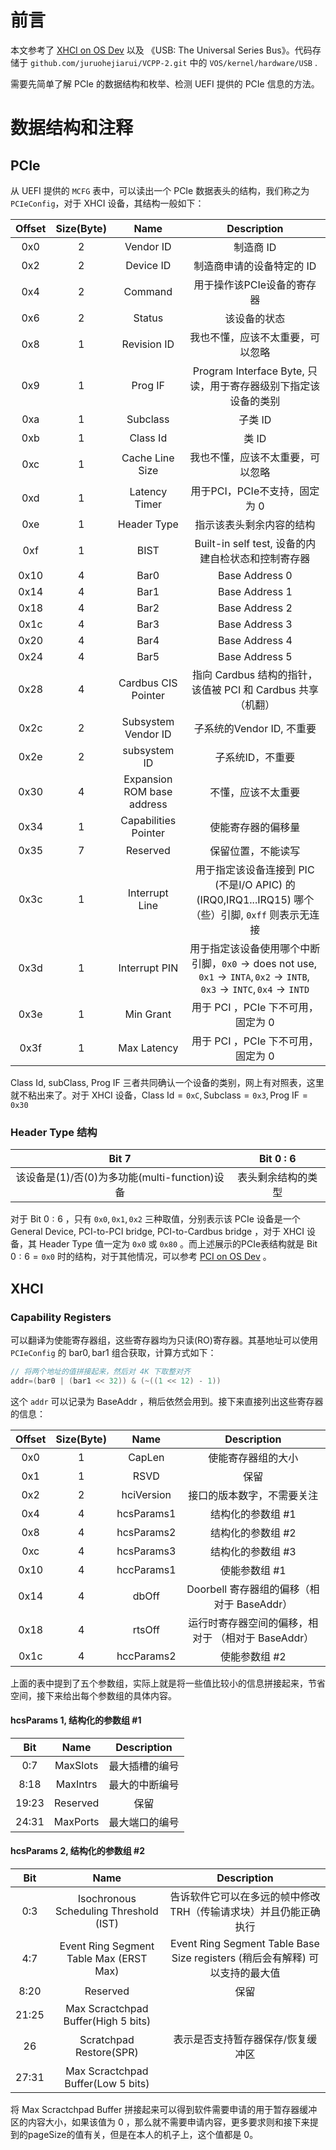 # 前言
本文参考了 [XHCI on OS Dev](https://wiki.osdev.org/XHCI) 以及 《USB: The Universal Series Bus》。代码存储于 ``github.com/juruohejiarui/VCPP-2.git`` 中的 ``VOS/kernel/hardware/USB`` .

需要先简单了解 PCIe 的数据结构和枚举、检测 UEFI 提供的 PCIe 信息的方法。

# 数据结构和注释
## PCIe
从 UEFI 提供的 ``MCFG`` 表中，可以读出一个 PCIe 数据表头的结构，我们称之为 ``PCIeConfig``，对于 XHCI 设备，其结构一般如下：

| Offset | Size(Byte) | Name | Description |
| :----: | :--------: | :--------: | :-------: |
| 0x0       | $2$ | Vendor ID | 制造商 ID |
| 0x2       | $2$ | Device ID | 制造商申请的设备特定的 ID |
| 0x4       | $2$ | Command 	| 用于操作该PCIe设备的寄存器 |
| 0x6		| $2$ | Status		| 该设备的状态 |
| 0x8		| $1$ | Revision ID	| 我也不懂，应该不太重要，可以忽略 |
| 0x9		| $1$ | Prog IF 	| Program Interface Byte, 只读，用于寄存器级别下指定该设备的类别 |
| 0xa		| $1$ | Subclass 	| 子类 ID	|
| 0xb		| $1$ | Class Id	| 类 ID		|
| 0xc		| $1$ | Cache Line Size 	| 我也不懂，应该不太重要，可以忽略 |
| 0xd		| $1$ | Latency Timer		| 用于PCI，PCIe不支持，固定为 $0$ |
| 0xe		| $1$ | Header Type			| 指示该表头剩余内容的结构 |
| 0xf		| $1$ | BIST				| Built-in self test, 设备的内建自检状态和控制寄存器 |
| 0x10		| $4$ | Bar0				| Base Address 0 |
| 0x14		| $4$ | Bar1				| Base Address $1$ |
| 0x18		| $4$ | Bar2				| Base Address $2$ |
| 0x1c		| $4$ | Bar3				| Base Address 3 |
| 0x20		| $4$ | Bar4				| Base Address $4$ |
| 0x24		| $4$ | Bar5				| Base Address 5 |
| 0x28 		| $4$ | Cardbus CIS Pointer 	| 指向 Cardbus 结构的指针，该值被 PCI 和 Cardbus 共享（机翻） |
| 0x2c		| $2$ | Subsystem Vendor ID		| 子系统的Vendor ID, 不重要 |
| 0x2e		| $2$ | subsystem ID			| 子系统ID，不重要 |
| 0x30		| $4$ | Expansion ROM base address	| 不懂，应该不太重要 |
| 0x34		| $1$ | Capabilities Pointer		| 使能寄存器的偏移量 |
| 0x35		| $7$ | Reserved					| 保留位置，不能读写 |
| 0x3c		| $1$ | Interrupt Line				| 用于指定该设备连接到 PIC (不是I/O APIC) 的 (IRQ0,IRQ1...IRQ15) 哪个（些）引脚, $\texttt{0xff}$ 则表示无连接 |
| 0x3d		| $1$ | Interrupt PIN				| 用于指定该设备使用哪个中断引脚，$\texttt{0x0}\rightarrow \text{does not use},\texttt{0x1}\rightarrow \texttt{INTA}, \texttt{0x2}\rightarrow \texttt{INTB}, \texttt{0x3}\rightarrow \texttt{INTC}, \texttt{0x4}\rightarrow \texttt{INTD}$
| 0x3e		| $1$ | Min Grant					| 用于 PCI ，PCIe 下不可用，固定为 $0$ |
| 0x3f		| $1$ | Max Latency					| 用于 PCI ，PCIe 下不可用，固定为 $0$ |


$\text{Class Id, subClass, Prog IF}$ 三者共同确认一个设备的类别，网上有对照表，这里就不粘出来了。对于 XHCI 设备，$\text{Class Id}=\texttt{0xC}, \text{Subclass}=\texttt{0x3}, \text{Prog IF}=\texttt{0x30}$

### Header Type 结构

| Bit 7 | Bit 0 : 6 |
| :---: | :-------: |
| 该设备是(1)/否(0)为多功能(multi-function)设备 | 表头剩余结构的类型 |

对于 Bit $0:6$ ，只有 $\texttt{0x0},\texttt{0x1},\texttt{0x2}$ 三种取值，分别表示该 PCIe 设备是一个 General Device, PCI-to-PCI bridge, PCI-to-Cardbus bridge ，对于 XHCI 设备，其 $\text{Header Type}$ 值一定为 $\texttt{0x0}$ 或 $\texttt{0x80}$ 。而上述展示的PCIe表结构就是 Bit $0:6=\texttt{0x0}$ 时的结构，对于其他情况，可以参考 [PCI on OS Dev](https://wiki.osdev.org/PCI) 。

## XHCI

### Capability Registers
可以翻译为使能寄存器组，这些寄存器均为只读(RO)寄存器。其基地址可以使用 ``PCIeConfig`` 的 $\text{bar0}, \text{bar1}$ 组合获取，计算方式如下：

```c
// 将两个地址的值拼接起来，然后对 4K 下取整对齐
addr=(bar0 | (bar1 << 32)) & (~((1 << 12) - 1))
```

这个 ``addr`` 可以记录为 $\text{BaseAddr}$ ，稍后依然会用到。接下来直接列出这些寄存器的信息：

| Offset | Size(Byte) | Name | Description |
| :----: | :--------: | :--------: | :-------: |
| 0x0	| 1	| CapLen	| 使能寄存器组的大小 |
| 0x1	| 1	| RSVD		| 保留	|
| 0x2	| 2	| hciVersion	| 接口的版本数字，不需要关注 |
| 0x4	| 4 | hcsParams1		| 结构化的参数组 #1 |
| 0x8	| 4 | hcsParams2		| 结构化的参数组 #2 |
| 0xc	| 4 | hcsParams3		| 结构化的参数组 #3	|
| 0x10	| 4	| hccParams1		| 使能参数组 #1 |
| 0x14	| 4 | dbOff		| Doorbell 寄存器组的偏移（相对于 $\text{BaseAddr}$）|
| 0x18	| 4	| rtsOff	| 运行时寄存器空间的偏移，相对于 （相对于 $\text{BaseAddr}$）|
| 0x1c	| 4 | hccParams2		| 使能参数组 #2 |

上面的表中提到了五个参数组，实际上就是将一些值比较小的信息拼接起来，节省空间，接下来给出每个参数组的具体内容。

#### hcsParams 1, 结构化的参数组 #1

| Bit | Name | Description |
| :----: | :--------: | :--------: |
| 0:7	| MaxSlots	| 最大插槽的编号 |
| 8:18	| MaxIntrs	| 最大的中断编号 |
| 19:23 | Reserved	| 保留 |
| 24:31 | MaxPorts	| 最大端口的编号 |

#### hcsParams 2, 结构化的参数组 #2

| Bit | Name | Description |
| :----: | :--------: | :--------: |
| 0:3	| Isochronous Scheduling Threshold (IST)	| 告诉软件它可以在多远的帧中修改 TRH（传输请求块）并且仍能正确执行 |
| 4:7	| Event Ring Segment Table Max (ERST Max)	| Event Ring Segment Table Base Size registers (稍后会有解释) 可以支持的最大值 |
| 8:20	| Reserved	| 保留
| 21:25	| Max Scractchpad Buffer(High 5 bits)  		| 
| 26	| Scratchpad Restore(SPR)	| 表示是否支持暂存器保存/恢复缓冲区 |
| 27:31	| Max Scractchpad Buffer(Low 5 bits)		|

将 Max Scractchpad Buffer 拼接起来可以得到软件需要申请的用于暂存器缓冲区的内容大小，如果该值为 $0$ ，那么就不需要申请内容，更多要求则和接下来提到的pageSize的值有关，但是在本人的机子上，这个值都是 $0$。